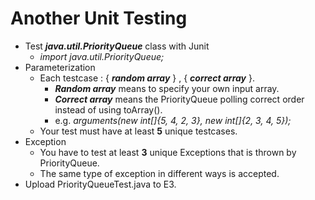 # Another Unit Testing

- Test ***java.util.PriorityQueue*** class with Junit
	- *import java.util.PriorityQueue;*
- Parameterization
	- Each testcase : { ***random array*** } , { ***correct array*** }.
		- ***Random array*** means to specify your own input array.
		- ***Correct array*** means the PriorityQueue polling correct order instead of using toArray().
		- e.g. *arguments(new int[]{5, 4, 2, 3}, new int[]{2, 3, 4, 5});*
	- Your test must have at least **5** unique testcases.
- Exception
	- You have to test at least **3** unique Exceptions that is thrown by PriorityQueue.
	- The same type of exception in different ways is accepted.
- Upload PriorityQueueTest.java to E3.
